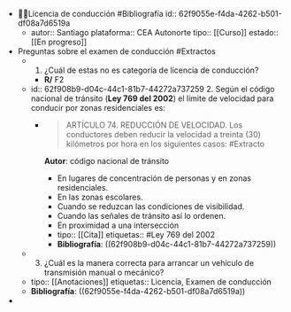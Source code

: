 - 👨‍🏫Licencia de conducción #Bibliografía
  id:: 62f9055e-f4da-4262-b501-df08a7d6519a
	- autor:: Santiago 
	  plataforma:: CEA Autonorte
	  tipo:: [[Curso]]
	  estado:: [[En progreso]]
- Preguntas sobre el examen de conducción #Extractos
	- 1. ¿Cuál de estas no es categoría de licencia de conducción?
		- **R/** F2
	- id:: 62f908b9-d04c-44c1-81b7-44272a737259
	  2. Según el código nacional de tránsito (**Ley 769 del 2002**) el límite de velocidad para conducir por zonas residenciales es:
		- > ARTÍCULO 74. REDUCCIÓN DE VELOCIDAD. Los conductores deben reducir la velocidad a treinta (30) kilómetros por hora en los siguientes casos:  #Extracto 
		  
		  **Autor**: código nacional de tránsito
			- En lugares de concentración de personas y en zonas residenciales.
			- En las zonas escolares.
			- Cuando se reduzcan las condiciones de visibilidad.
			- Cuando las señales de tránsito así lo ordenen.
			- En proximidad a una intersección
			- tipo:: [[Cita]]
			  etiquetas:: #Ley 769 del 2002
			- **Bibliografía**: ((62f908b9-d04c-44c1-81b7-44272a737259))
	- 3. ¿Cuál es la manera correcta para arrancar un vehículo de transmisión manual o mecánico?
	- tipo:: [[Anotaciones]]
	  etiquetas:: Licencia, Examen de conducción
	- **Bibliografía**: ((62f9055e-f4da-4262-b501-df08a7d6519a))
-